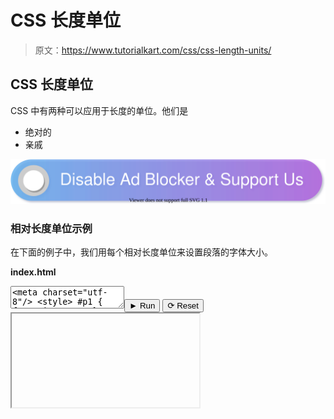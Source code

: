 # CSS 长度单位

> 原文：<https://www.tutorialkart.com/css/css-length-units/>

## CSS 长度单位

CSS 中有两种可以应用于长度的单位。他们是

*   绝对的
*   亲戚

[![](img/925da31b32d6bc3827932f6c8afb11bb.png)](https://www.tutorialkart.com/)

### 相对长度单位示例

在下面的例子中，我们用每个相对长度单位来设置段落的字体大小。

**index.html**

<textarea name="html" id="code_1"><meta charset="utf-8"/> <style> #p1 { font-size: 3em; } #p2 { font-size: 3ex; } #p3 { font-size: 3ch; } #p4 { font-size: 3rem; } #p5 { font-size: 3vw; } #p6 { font-size: 3vh; } #p7 { font-size: 3vmin; } #p8 { font-size: 3vax; } #p9 { font-size: 3%; } </style> <p id="p1">你好世界- 3em</p> <p id="p2">你好世界- 3ex</p> <p id="p3">你好世界- 3ch</p> <p id="p4">Hello World - 3rem</p> <p id="p5">你好世界- 3vw</p> <p id="p6">你好世界- 3vh</p> <p id="p7">你好世界- 3vmin</p> <p id="p8">Hello World - 3vmax</p> <p id="p9">你好世界- 3%</p></textarea><button class="coderun" onclick="submitCode_1()">► Run</button> <button class="codereset" onclick="resetCode_1()">⟳ Reset</button><iframe id="output_1" onload="resizeIframe(this)">&#13; </div>&#13; </div>&#13; </div> &#13; &#13; </div>&#13; <script>&amp;#13; let initValue_1='';&amp;#13; let html_editor_1;&amp;#13; let render_1 = function() {&amp;#13; let source = html_editor_1.getValue();&amp;#13; &amp;#13; let iframe = document.querySelector('#output_1'),&amp;#13; iframe_doc = iframe.contentDocument;&amp;#13; &amp;#13; iframe_doc.open();&amp;#13; iframe_doc.write(source);&amp;#13; iframe_doc.close();&amp;#13; };&amp;#13; &amp;#13; html_editor_1 = CodeMirror.fromTextArea(document.getElementById("code_1"), {&amp;#13; lineNumbers: false,&amp;#13; mode: "htmlmixed",&amp;#13; theme: "tk"&amp;#13; });&amp;#13; &amp;#13; // SETTING CODE EDITORS INITIAL CONTENT&amp;#13; $initValue_1 = html_editor_1.getValue();&amp;#13; render_1();&amp;#13; &amp;#13; function resetCode_1() {&amp;#13; html_editor_1.setValue($initValue_1);&amp;#13; render_1();&amp;#13; }&amp;#13; function submitCode_1() {&amp;#13; render_1();&amp;#13; }&amp;#13; </script> <h3>结论</h3> <p>在这个<a href="https://www.tutorialkart.com/css/"> CSS 教程</a>中，我们学习了 CSS 中的长度单位，并附有例子。</p> </body> </html></iframe>